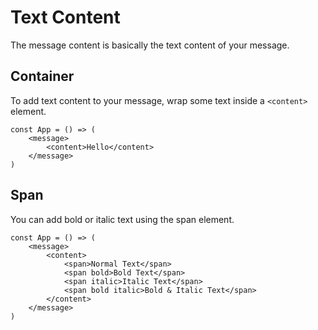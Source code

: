 # Text Content

The message content is basically the text content of your message.

## Container

To add text content to your message, wrap some text inside a `<content>` element.

```tsx
const App = () => (
    <message>
        <content>Hello</content>
    </message>
)
```

## Span

You can add bold or italic text using the span element.

```tsx
const App = () => (
    <message>
        <content>
            <span>Normal Text</span>
            <span bold>Bold Text</span>
            <span italic>Italic Text</span>
            <span bold italic>Bold & Italic Text</span>
        </content>
    </message>
)
```